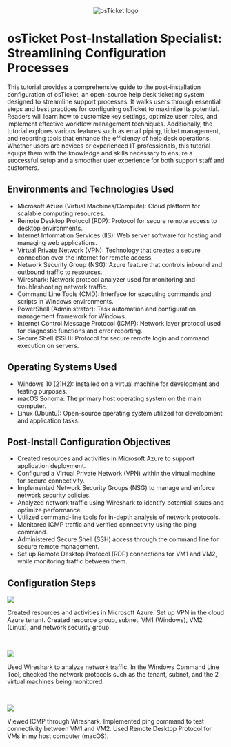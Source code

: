 <p align="center">
<img src="https://i.imgur.com/Clzj7Xs.png" alt="osTicket logo"/>
</p>

<h1>osTicket Post-Installation Specialist: Streamlining Configuration Processes</h1>
  This tutorial provides a comprehensive guide to the post-installation configuration of osTicket, an open-source help desk ticketing system designed to streamline support processes. It walks users through essential steps and best practices for configuring osTicket to maximize its potential. Readers will learn how to customize key settings, optimize user roles, and implement effective workflow management techniques. Additionally, the tutorial explores various features such as email piping, ticket management, and reporting tools that enhance the efficiency of help desk operations. Whether users are novices or experienced IT professionals, this tutorial equips them with the knowledge and skills necessary to ensure a successful setup and a smoother user experience for both support staff and customers.<br />


<h2>Environments and Technologies Used</h2>

- Microsoft Azure (Virtual Machines/Compute): Cloud platform for scalable computing resources.
- Remote Desktop Protocol (RDP): Protocol for secure remote access to desktop environments.
- Internet Information Services (IIS): Web server software for hosting and managing web applications.
- Virtual Private Network (VPN): Technology that creates a secure connection over the internet for remote access.
- Network Security Group (NSG): Azure feature that controls inbound and outbound traffic to resources.
- Wireshark: Network protocol analyzer used for monitoring and troubleshooting network traffic.
- Command Line Tools (CMD): Interface for executing commands and scripts in Windows environments.
- PowerShell (Administrator): Task automation and configuration management framework for Windows.
- Internet Control Message Protocol (ICMP): Network layer protocol used for diagnostic functions and error reporting.
- Secure Shell (SSH): Protocol for secure remote login and command execution on servers.

<h2>Operating Systems Used </h2>

- Windows 10 (21H2): Installed on a virtual machine for development and testing purposes.
- macOS Sonoma: The primary host operating system on the main computer.
- Linux (Ubuntu): Open-source operating system utilized for development and application tasks.

<h2>Post-Install Configuration Objectives</h2>

- Created resources and activities in Microsoft Azure to support application deployment.
- Configured a Virtual Private Network (VPN) within the virtual machine for secure connectivity.
- Implemented Network Security Groups (NSG) to manage and enforce network security policies.
- Analyzed network traffic using Wireshark to identify potential issues and optimize performance.
- Utilized command-line tools for in-depth analysis of network protocols.
- Monitored ICMP traffic and verified connectivity using the ping command.
- Administered Secure Shell (SSH) access through the command line for secure remote management.
- Set up Remote Desktop Protocol (RDP) connections for VM1 and VM2, while monitoring traffic between them.

<h2>Configuration Steps</h2>

<p>
<img src="https://github.com/user-attachments/assets/665fcabd-0896-4ed5-8b3d-b4e606196b7c"/>
</p>
<p>
Created resources and activities in Microsoft Azure. Set up VPN in the cloud Azure tenant. Created resource group, subnet, VM1 (Windows), VM2 (Linux), and network security group. 
</p>
<br />

<p>
<img src="https://github.com/user-attachments/assets/70cc655e-5d87-4457-abcb-524c1d7861d7"/>
</p>
<p>
Used Wireshark to analyze network traffic. In the Windows Command Line Tool, checked the network protocols such as the tenant, subnet, and the 2 virtual machines being monitored.  
</p>
<br />

<p>
<img src="https://github.com/user-attachments/assets/05ef2a2d-4122-419d-b594-fbc64b0ed5ef"/>  
</p>
<p>
Viewed ICMP through Wireshark. Implemented ping command to test connectivity between VM1 and VM2. Used Remote Desktop Protocol for VMs in my host computer (macOS). 
</p>
<br />
